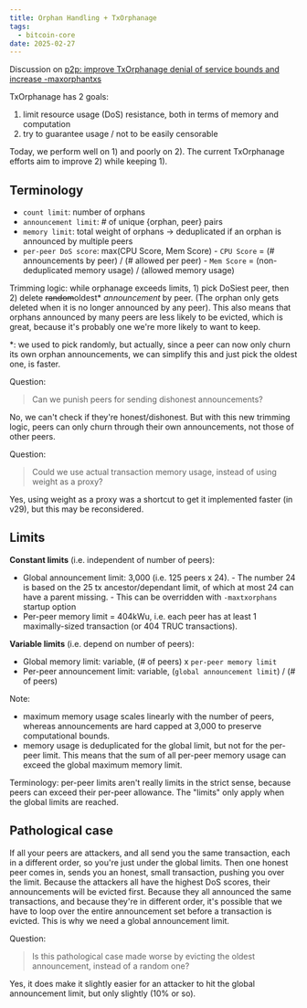 ```yaml
---
title: Orphan Handling + TxOrphanage
tags:
  - bitcoin-core
date: 2025-02-27
---
```


Discussion on [p2p: improve TxOrphanage denial of service bounds and increase
-maxorphantxs](https://github.com/bitcoin/bitcoin/pull/31829)

TxOrphanage has 2 goals:

1. limit resource usage (DoS) resistance, both in terms of memory and
   computation
2. try to guarantee usage / not to be easily censorable

Today, we perform well on 1) and poorly on 2). The current TxOrphanage efforts
aim to improve 2) while keeping 1).

## Terminology

- `count limit`: number of orphans
- `announcement limit`: # of unique {orphan, peer} pairs
- `memory limit`: total weight of orphans -> deduplicated if an orphan is
  announced by multiple peers
- `per-peer DoS score`: max(CPU Score, Mem Score) - `CPU Score` = (#
	announcements by peer) / (# allowed per peer) - `Mem Score` =
	(non-deduplicated memory usage) / (allowed memory usage)

Trimming logic: while orphanage exceeds limits, 1) pick DoSiest peer, then 2)
delete ~~random~~oldest* _announcement_ by peer. (The orphan only gets deleted
when it is no longer announced by any peer). This also means that orphans
announced by many peers are less likely to be evicted, which is great, because
it's probably one we're more likely to want to keep.

\*: we used to pick randomly, but actually, since a peer can now only churn its
own orphan announcements, we can simplify this and just pick the oldest one, is
faster.

Question:
> Can we punish peers for sending dishonest announcements?

No, we can't check if they're honest/dishonest. But with this new trimming
logic, peers can only churn through their own announcements, not those of other
peers.

Question:
> Could we use actual transaction memory usage, instead of using weight as a
> proxy?

Yes, using weight as a proxy was a shortcut to get it implemented faster (in
v29), but this may be reconsidered.

## Limits

**Constant limits** (i.e. independent of number of peers):

- Global announcement limit: 3,000 (i.e. 125 peers x 24). - The number 24 is
	based on the 25 tx ancestor/dependant limit, of which at most 24 can have a
	parent missing. - This can be overridden with `-maxtxorphans` startup option
- Per-peer memory limit = 404kWu, i.e. each peer has at least 1 maximally-sized
  transaction (or 404 TRUC transactions).

**Variable limits** (i.e. depend on number of peers):

- Global memory limit: variable, (# of peers) x `per-peer memory limit`
- Per-peer announcement limit: variable, (`global announcement limit`) / (# of
  peers)

Note:

- maximum memory usage scales linearly with the number of peers, whereas
  announcements are hard capped at 3,000 to preserve computational bounds.
- memory usage is deduplicated for the global limit, but not for the per-peer
  limit. This means that the sum of all per-peer memory usage can exceed the
  global maximum memory limit.

Terminology: per-peer limits aren't really limits in the strict sense, because
peers can exceed their per-peer allowance. The "limits" only apply when the
global limits are reached.

## Pathological case

If all your peers are attackers, and all send you the same transaction, each in
a different order, so you're just under the global limits. Then one honest peer
comes in, sends you an honest, small transaction, pushing you over the limit.
Because the attackers all have the highest DoS scores, their announcements will
be evicted first. Because they all announced the same transactions, and because
they're in different order, it's possible that we have to loop over the entire
announcement set before a transaction is evicted. This is why we need a global
announcement limit.

Question:
> Is this pathological case made worse by evicting the oldest announcement,
> instead of a random one?

Yes, it does make it slightly easier for an attacker to hit the global
announcement limit, but only slightly (10% or so).
